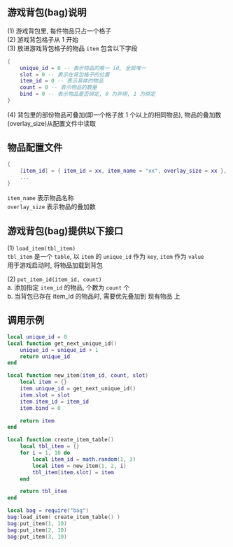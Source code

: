 ## 游戏背包(bag)说明    
(1) 游戏背包里, 每件物品只占一个格子    
(2) 游戏背包格子从 1 开始     
(3) 放进游戏背包格子的物品 `item` 包含以下字段    
```lua
{
	unique_id = 0 -- 表示物品的唯一 id, 全局唯一
	slot = 0 -- 表示在背包格子的位置
	item_id = 0 -- 表示具体的物品
	count = 0 -- 表示物品的数量
	bind = 0 -- 表示物品是否绑定, 0 为非绑, 1 为绑定
}
```
(4) 背包里的部份物品可叠加(即一个格子放 1 个以上的相同物品), 物品的叠加数(overlay_size)从配置文件中读取     

## 物品配置文件    
```lua
{
	[item_id] = { item_id = xx, item_name = "xx", overlay_size = xx },
	...
}
```
`item_name` 表示物品名称    
`overlay_size` 表示物品的叠加数    

## 游戏背包(bag)提供以下接口
(1) `load_item(tbl_item)`    
`tbl_item` 是一个 `table`, 以 `item` 的 `unique_id` 作为 `key`, `item` 作为 `value`      
用于游戏启动时, 将物品加载到背包      

(2) `put_item_id(item_id, count)`    
a. 添加指定 `item_id` 的物品, 个数为 `count` 个    
b. 当背包已存在 item_id 的物品时, 需要优先叠加到 现有物品 上     

## 调用示例
```lua
local unique_id = 0
local function get_next_unique_id()
	unique_id = unique_id + 1
	return unique_id
end

local function new_item(item_id, count, slot)
	local item = {}
	item.unique_id = get_next_unique_id()
	item.slot = slot
	item.item_id = item_id
	item.bind = 0

	return item
end

local function create_item_table()
	local tbl_item = {}
	for i = 1, 10 do
		local item_id = math.random(1, 3)
		local item = new_item(1, 2, i)
		tbl_item[item.slot] = item
	end

	return tbl_item
end

local bag = require("bag")
bag:load_item( create_item_table() )
bag:put_item(1, 10)
bag:put_item(2, 10)
bag:put_item(3, 10)
```
